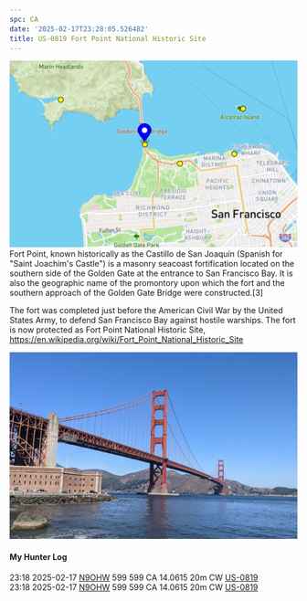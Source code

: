 ```yaml
---
spc: CA
date: '2025-02-17T23:28:05.526482'
title: US-0819 Fort Point National Historic Site
---
```


![pasted_image.png](/static/pasted_image_0037.png)
Fort Point, known historically as the Castillo de San Joaquín (Spanish for "Saint Joachim's Castle") is a masonry seacoast fortification located on the southern side of the Golden Gate at the entrance to San Francisco Bay. It is also the geographic name of the promontory upon which the fort and the southern approach of the Golden Gate Bridge were constructed.[3]

The fort was completed just before the American Civil War by the United States Army, to defend San Francisco Bay against hostile warships. The fort is now protected as Fort Point National Historic Site, 
https://en.wikipedia.org/wiki/Fort_Point_National_Historic_Site

![pasted_image001.png](/static/pasted_image001_0031.png)

#### My Hunter Log
23:18    2025-02-17    [N9OHW](https://qrz.com/db/N9OHW)    599    599    CA    14.0615    20m    CW    [US-0819](https://pota.app/#/park/US-0819)
<BR>23:18	2025-02-17	[N9OHW](https://qrz.com/db/N9OHW)	599	599	CA	14.0615	20m	CW	[US-0819](https://pota.app/#/park/US-0819)